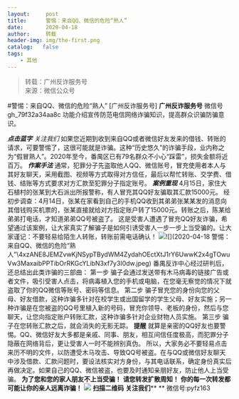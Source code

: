 ```yaml
---
layout:     post
title:      警惕：来自QQ、微信的危险“熟人”
date:       2020-04-18
author:     转载
header-img: img/the-first.png
catalog:   false
tags:
    - 其他
---
```


<blockquote><p>转载：广州反诈服务号<br>
来源：微信公众号</p></blockquote>

#警惕：来自QQ、微信的危险“熟人”
[广州反诈服务号]
**广州反诈服务号**
微信号gh_79f32a34aa8c
功能介绍宣传防范电信网络诈骗知识，提高群众识骗防骗意识。

**_点击蓝字_**
_关注我们_
如果您近期到收到来自QQ或者微信好友发来的借钱、转账的请求，可要警惕了，这很可能就是诈骗。这种“历史悠久”的诈骗手段，业内称之为“假冒熟人”。2020年至今，番禺区已有79名群众不小心“踩雷”，损失金额将近百万。
**_作案手法_**
通常，犯罪分子先盗取他人QQ、微信账号，冒充使用者本人与其好友聊天，采用截图、视频等方式取得对方信任，最后以帮忙转账、交学费、借钱、结账等方式要求对方汇款至犯罪分子指定账号。
**_案例重现_**
4月15日，家住大石植村的张某到大石派出所报警称，有人冒充其QQ好友骗取其汇款15000元。
经初步调查：4月14日，张某在家看到自己的手机QQ收到其弟弟张某某发的消息向其借钱购买机票的，张某直接就给对方指定账户转了15000元。转账之后，陈某给弟弟打电话，才知道弟弟QQ号被盗了。
这是受害人遭遇了冒充QQ好友诈骗，希望通过该案例，让大家真实了解骗子是如何引诱受害人一步一步上当受骗的。让大家谨记：不要轻易给陌生人转账，转账前需电话确认！
![]({{site.baseurl}}/postimg/4xzANE8JEMZvwKjNSypTBydWM4ZydahOdTUnV9JTGgsp1eiaRib0vUAk9yqqxAWxCV1K8YxHPPNXeZ8f0cOf0Gsg.jpeg)![](2020-04-18
警惕：来自QQ、微信的危险“熟人”\\4xzANE8JEMZvwKjNSypTBydWM4ZydahOEctXtJ1rY6UwwK2x4gTOwuVw3MaxaibPPTibOrRKGcYLibN3xf7y3I0dw.jpeg)
番禺反诈中心经过研判后，还总结出此类诈骗的三部曲：
第一步
骗子会通过发送带有木马病毒的链接广告或者文件，吸引受害人点击，将病毒植入您的手机或电脑，在您毫无察觉的情况下就盗取了你的QQ微信等账号、密码等信息。
第二步
骗子冒充您的身份向您的父母、好友借款，这种诈骗多针对在校学生或出国留学的学生父母、好友实施；另一种诈骗是在您被盗的QQ号里植入新的号码，冒充你领导、老板的身份，然后与您聊天，让您向指定账户转账汇款，这种诈骗多针对企业财物人员实施。
第三步
骗子在您转账汇款之后，就会消失的无影无踪。
**提醒**
就算是亲密的QQ好友也要警惕。QQ、微信好友大多都是亲戚、同事、朋友，相互间信任度极高，而犯罪分子隐蔽在网络背后，更让受害人一时不能辨别真伪。
所以，大家务必不要轻易点击来历不明的文件，以防遭受木马攻击、导致QQ号被盗。在与QQ或微信好友聊天中涉及借款、汇款问题时，要设法核实对方身份，与其电话联系，确定身份真实后再做决定。如果自己的QQ、微信被盗，也要及时通知亲朋好友，防止他人上当受骗。
**为了您和您的家人朋友不上当受骗！**
**请您转发扩散周知！**
**你的每一次转发都可能让你的亲人远离诈骗！**
![]({{site.baseurl}}/postimg/4xzANE8JEMZvwKjNSypTBydWM4ZydahO8Bptw7jxQSXa93KClPpVicVQrpRDJRuYRWoIQCDWTKpHX04jKIkj0FQ.jpeg)
**扫描二维码**
**关注我们****
**
微信号:pyfz163
